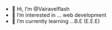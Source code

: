- 👋 Hi, I’m @Vairavelflash
- 👀 I’m interested in ... web development
- 🌱 I’m currently learning ...B.E (E.E.E) 


<!---
Vairavelflash/Vairavelflash is a ✨ special ✨ repository because its `README.md` (this file) appears on your GitHub profile.
You can click the Preview link to take a look at your changes.
--->
